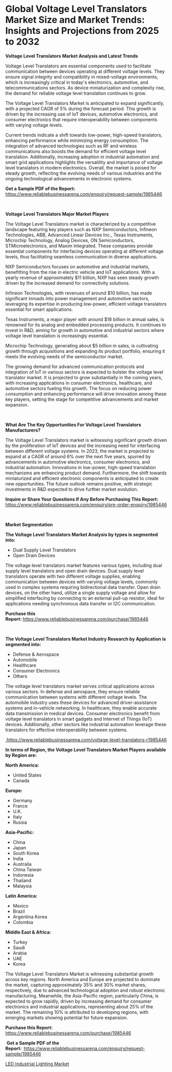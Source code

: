<p><h1>Global Voltage Level Translators Market Size and Market Trends: Insights and Projections from 2025 to 2032</h1></p><p><strong>Voltage Level Translators Market Analysis and Latest Trends</strong></p>
<p><p>Voltage Level Translators are essential components used to facilitate communication between devices operating at different voltage levels. They ensure signal integrity and compatibility in mixed-voltage environments, which is increasingly critical in today's electronics, automotive, and telecommunications sectors. As device miniaturization and complexity rise, the demand for reliable voltage level translation continues to grow.</p><p>The Voltage Level Translators Market is anticipated to expand significantly, with a projected CAGR of 5% during the forecast period. This growth is driven by the increasing use of IoT devices, automotive electronics, and consumer electronics that require interoperability between components with varying voltage levels. </p><p>Current trends indicate a shift towards low-power, high-speed translators, enhancing performance while minimizing energy consumption. The integration of advanced technologies such as RF and wireless communications also boosts the demand for efficient voltage level translation. Additionally, increasing adoption in industrial automation and smart grid applications highlights the versatility and importance of voltage level translators in modern electronics. Overall, the market is poised for steady growth, reflecting the evolving needs of various industries and the ongoing technological advancements in electronic systems.</p></p>
<p><strong>Get a Sample PDF of the Report:&nbsp;</strong> <a href="https://www.reliablebusinessarena.com/enquiry/request-sample/1985446?utm_campaign=3024&utm_medium=2&utm_source=Github&utm_content=ia&utm_term=06042025&utm_id=voltage-level-translators">https://www.reliablebusinessarena.com/enquiry/request-sample/1985446</a></p>
<p>&nbsp;</p>
<p><strong>Voltage Level Translators Major Market Players</strong></p>
<p><p>The Voltage Level Translators market is characterized by a competitive landscape featuring key players such as NXP Semiconductors, Infineon Technologies, ABB, Advanced Linear Devices Inc., Texas Instruments, Microchip Technology, Analog Devices, ON Semiconductors, STMicroelectronics, and Maxim Integrated. These companies provide essential components for interfacing devices operating at different voltage levels, thus facilitating seamless communication in diverse applications.</p><p>NXP Semiconductors focuses on automotive and industrial markets, benefitting from the rise in electric vehicle and IoT applications. With a yearly revenue of approximately $11 billion, NXP has seen steady growth driven by the increased demand for connectivity solutions.</p><p>Infineon Technologies, with revenues of around $10 billion, has made significant inroads into power management and automotive sectors, leveraging its expertise in producing low-power, efficient voltage translators essential for smart applications.</p><p>Texas Instruments, a major player with around $18 billion in annual sales, is renowned for its analog and embedded processing products. It continues to invest in R&D, aiming for growth in automotive and industrial sectors where voltage level translation is increasingly essential.</p><p>Microchip Technology, generating about $5 billion in sales, is cultivating growth through acquisitions and expanding its product portfolio, ensuring it meets the evolving needs of the semiconductor market.</p><p>The growing demand for advanced communication protocols and integration of IoT in various sectors is expected to bolster the voltage level translator market. It is projected to grow substantially in the coming years, with increasing applications in consumer electronics, healthcare, and automotive sectors fueling this growth. The focus on reducing power consumption and enhancing performance will drive innovation among these key players, setting the stage for competitive advancements and market expansion.</p></p>
<p>&nbsp;</p>
<p><strong>What Are The Key Opportunities For Voltage Level Translators Manufacturers?</strong></p>
<p><p>The Voltage Level Translators market is witnessing significant growth driven by the proliferation of IoT devices and the increasing need for interfacing between different voltage systems. In 2023, the market is projected to expand at a CAGR of around 6% over the next five years, spurred by advancements in automotive electronics, consumer electronics, and industrial automation. Innovations in low-power, high-speed translation mechanisms are enhancing product demand. Furthermore, the shift towards miniaturized and efficient electronic components is anticipated to create new opportunities. The future outlook remains positive, with strategic investments in R&D expected to drive further market evolution.</p></p>
<p><strong>Inquire or Share Your Questions If Any Before Purchasing This Report:</strong> <a href="https://www.reliablebusinessarena.com/enquiry/pre-order-enquiry/1985446?utm_campaign=3024&utm_medium=2&utm_source=Github&utm_content=ia&utm_term=06042025&utm_id=voltage-level-translators">https://www.reliablebusinessarena.com/enquiry/pre-order-enquiry/1985446</a></p>
<p>&nbsp;</p>
<p><strong>Market Segmentation</strong></p>
<p><strong>The Voltage Level Translators Market Analysis by types is segmented into:</strong></p>
<p><ul><li>Dual Supply Level Translators</li><li>Open Drain Devices</li></ul></p>
<p><p>The voltage level translators market features various types, including dual supply level translators and open drain devices. Dual supply level translators operate with two different voltage supplies, enabling communication between devices with varying voltage levels, commonly used in complex systems requiring bidirectional data transfer. Open drain devices, on the other hand, utilize a single supply voltage and allow for simplified interfacing by connecting to an external pull-up resistor, ideal for applications needing synchronous data transfer or I2C communication.</p></p>
<p><strong>Purchase this Report:&nbsp;</strong><a href="https://www.reliablebusinessarena.com/purchase/1985446?utm_campaign=3024&utm_medium=2&utm_source=Github&utm_content=ia&utm_term=06042025&utm_id=voltage-level-translators">https://www.reliablebusinessarena.com/purchase/1985446</a></p>
<p>&nbsp;</p>
<p><strong>The Voltage Level Translators Market Industry Research by Application is segmented into:</strong></p>
<p><ul><li>Defense & Aerospace</li><li>Automobile</li><li>Healthcare</li><li>Consumer Electronics</li><li>Others</li></ul></p>
<p><p>The voltage level translators market serves critical applications across various sectors. In defense and aerospace, they ensure reliable communication between systems with different voltage levels. The automobile industry uses these devices for advanced driver-assistance systems and in-vehicle networking. In healthcare, they enable accurate data transmission in medical devices. Consumer electronics benefit from voltage level translators in smart gadgets and Internet of Things (IoT) devices. Additionally, other sectors like industrial automation leverage these translators for effective interoperability between systems.</p></p>
<p><a href="https://www.reliablebusinessarena.com/voltage-level-translators-r1985446?utm_campaign=3024&utm_medium=2&utm_source=Github&utm_content=ia&utm_term=06042025&utm_id=voltage-level-translators">&nbsp;https://www.reliablebusinessarena.com/voltage-level-translators-r1985446</a></p>
<p><strong>In terms of Region, the Voltage Level Translators Market Players available by Region are:</strong></p>
<p>
    <p> <strong> North America: </strong>
        <ul>
            <li>United States</li>
            <li>Canada</li>
        </ul>
        </p> 
    <p> <strong> Europe: </strong>
        <ul>
            <li>Germany</li>
            <li>France</li>
            <li>U.K.</li>
            <li>Italy</li>
            <li>Russia</li>
        </ul>
        </p> 
    <p> <strong> Asia-Pacific: </strong>
        <ul>
            <li>China</li>
            <li>Japan</li>
            <li>South Korea</li>
            <li>India</li>
            <li>Australia</li>
            <li>China Taiwan</li>
            <li>Indonesia</li>
            <li>Thailand</li>
            <li>Malaysia</li>
        </ul>
        </p> 
    <p> <strong> Latin America: </strong>
        <ul>
            <li>Mexico</li>
            <li>Brazil</li>
            <li>Argentina Korea</li>
            <li>Colombia</li>
        </ul>
        </p> 
    <p> <strong> Middle East & Africa: </strong>
        <ul>
            <li>Turkey</li>
            <li>Saudi</li>
            <li>Arabia</li>
            <li>UAE</li>
            <li>Korea</li>
        </ul>
    </p>
    </p>
<p><p>The Voltage Level Translators Market is witnessing substantial growth across key regions. North America and Europe are projected to dominate the market, capturing approximately 35% and 30% market shares, respectively, due to advanced technological adoption and robust electronic manufacturing. Meanwhile, the Asia-Pacific region, particularly China, is expected to grow rapidly, driven by increasing demand for consumer electronics and industrial applications, representing about 25% of the market. The remaining 10% is attributed to developing regions, with emerging markets showing potential for future expansion.</p></p>
<p><strong>Purchase this Report: </strong><a href="https://www.reliablebusinessarena.com/purchase/1985446?utm_campaign=3024&utm_medium=2&utm_source=Github&utm_content=ia&utm_term=06042025&utm_id=voltage-level-translators">https://www.reliablebusinessarena.com/purchase/1985446</a></p>
<p>&nbsp;<strong>Get a Sample PDF of the Report:&nbsp;&nbsp;</strong><a href="https://www.reliablebusinessarena.com/enquiry/request-sample/1985446?utm_campaign=3024&utm_medium=2&utm_source=Github&utm_content=ia&utm_term=06042025&utm_id=voltage-level-translators">https://www.reliablebusinessarena.com/enquiry/request-sample/1985446</a></p>
<p><strong></strong></p>
<p><p><a href="https://github.com/ivvrgibi/Market-Research-Report-List-1/blob/main/led-industrial-lighting-market.md?utm_campaign=3024&utm_medium=2&utm_source=Github&utm_content=ia&utm_term=06042025&utm_id=voltage-level-translators">LED Industrial Lighting Market</a></p></p>